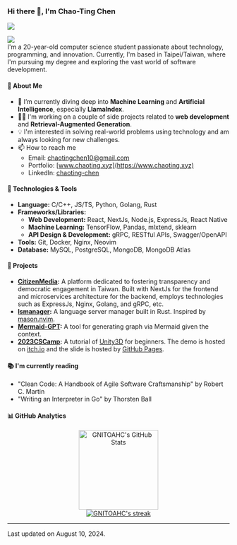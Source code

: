 ### Hi there 👋, I'm Chao-Ting Chen

<p align="left">
 <img src="https://readme-typing-svg.herokuapp.com/?lines=Welcome+to+my+GitHub+Profile!&center=true&width=360&height=30" />
</p>

![](https://komarev.com/ghpvc/?username=gnitoahc) <br />
I'm a 20-year-old computer science student passionate about technology, programming, and innovation. Currently, I'm based in Taipei/Taiwan, where I'm pursuing my degree and exploring the vast world of software development.

#### 📘 About Me

- 🌱 I’m currently diving deep into **Machine Learning** and **Artificial Intelligence**, especially **LlamaIndex**.
- 👨‍💻 I'm working on a couple of side projects related to **web development** and **Retrieval-Augmented Generation**.
- 💡 I'm interested in solving real-world problems using technology and am always looking for new challenges.
- 📫 How to reach me
  - Email: [chaotingchen10@gmail.com](mailto:chaotingchen10@gmail.com)
  - Portfolio: [www.chaoting.xyz](https://www.chaoting.xyz)
  - LinkedIn: [chaoting-chen](https://www.linkedin.com/in/chaoting-chen)

#### 🔧 Technologies & Tools

- **Language:** C/C++, JS/TS, Python, Golang, Rust
- **Frameworks/Libraries:**
  - **Web Development:** React, NextJs, Node.js, ExpressJs, React Native
  - **Machine Learning:** TensorFlow, Pandas, mlxtend, sklearn
  - **API Design & Development:** gRPC, RESTful APIs, Swagger/OpenAPI
- **Tools:** Git, Docker, Nginx, Neovim
- **Database:** MySQL, PostgreSQL, MongoDB, MongoDB Atlas

#### 🌟 Projects

- **[CitizenMedia](https://github.com/citizenmedia-tw/):** A platform dedicated to fostering transparency and democratic engagement in Taiwan. Built with NextJs for the frontend and microservices architecture for the backend, employs technologies such as ExpressJs, Nginx, Golang, and gRPC, etc.
- **[lsmanager](https://github.com/GNITOAHC/lsmanager):** A language server manager built in Rust. Inspired by [mason.nvim](https://github.com/williamboman/mason.nvim).
- **[Mermaid-GPT](https://github.com/GNITOAHC/mermaid-gpt):** A tool for generating graph via Mermaid given the context.
- **[2023CSCamp](https://github.com/GNITOAHC/2023CSCamp):** A tutorial of [Unity3D](https://unity.com/) for beginners. The demo is hosted on [itch.io](https://chaoting.itch.io/2023cscamp) and the slide is hosted by [GitHub Pages](https://gnitoahc.github.io/2023CSCamp/).

#### 📚 I'm currently reading

- "Clean Code: A Handbook of Agile Software Craftsmanship" by Robert C. Martin
- "Writing an Interpreter in Go" by Thorsten Ball

#### 📊 GitHub Analytics

<p align="center">
  <a href="https://github.com/gnitoahc/">
    <img height="180em" src="https://github-readme-stats.vercel.app/api?username=gnitoahc&show_icons=true&theme=github_dark_dimmed" alt="GNITOAHC's GitHub Stats" />
  </a>
  <br />
  <a href="https://github.com/gnitoahc/">
    <img src="https://github-readme-streak-stats.herokuapp.com/?user=gnitoahc&theme=github_dark_dimmed" alt="GNITOAHC's streak" />
  </a>
  <br />
</p>

---

Last updated on August 10, 2024.
